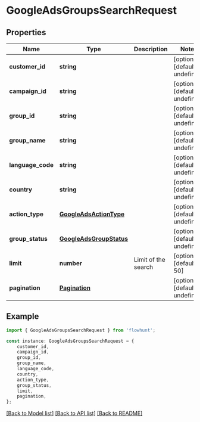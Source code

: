 # GoogleAdsGroupsSearchRequest


## Properties

Name | Type | Description | Notes
------------ | ------------- | ------------- | -------------
**customer_id** | **string** |  | [optional] [default to undefined]
**campaign_id** | **string** |  | [optional] [default to undefined]
**group_id** | **string** |  | [optional] [default to undefined]
**group_name** | **string** |  | [optional] [default to undefined]
**language_code** | **string** |  | [optional] [default to undefined]
**country** | **string** |  | [optional] [default to undefined]
**action_type** | [**GoogleAdsActionType**](GoogleAdsActionType.md) |  | [optional] [default to undefined]
**group_status** | [**GoogleAdsGroupStatus**](GoogleAdsGroupStatus.md) |  | [optional] [default to undefined]
**limit** | **number** | Limit of the search | [optional] [default to 50]
**pagination** | [**Pagination**](Pagination.md) |  | [optional] [default to undefined]

## Example

```typescript
import { GoogleAdsGroupsSearchRequest } from 'flowhunt';

const instance: GoogleAdsGroupsSearchRequest = {
    customer_id,
    campaign_id,
    group_id,
    group_name,
    language_code,
    country,
    action_type,
    group_status,
    limit,
    pagination,
};
```

[[Back to Model list]](../README.md#documentation-for-models) [[Back to API list]](../README.md#documentation-for-api-endpoints) [[Back to README]](../README.md)
